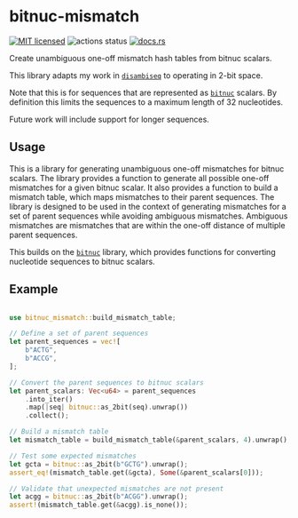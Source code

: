 # bitnuc-mismatch

[![MIT licensed](https://img.shields.io/badge/license-MIT-blue.svg)](./LICENSE.md)
![actions status](https://github.com/noamteyssier/bitnuc-mismatch/workflows/CI/badge.svg)
[![docs.rs](https://img.shields.io/docsrs/bitnuc-mismatch?color=green&label=docs.rs)](https://docs.rs/bitnuc-mismatch/latest/bitnuc-mismatch/)

Create unambiguous one-off mismatch hash tables from bitnuc scalars.

This library adapts my work in [`disambiseq`](https://crates.io/crates/disambiseq) to operating in 2-bit space.

Note that this is for sequences that are represented as [`bitnuc`](https://crates.io/crates/bitnuc) scalars.
By definition this limits the sequences to a maximum length of 32 nucleotides.

Future work will include support for longer sequences.

## Usage

This is a library for generating unambiguous one-off mismatches for bitnuc scalars.
The library provides a function to generate all possible one-off mismatches for a given bitnuc scalar.
It also provides a function to build a mismatch table, which maps mismatches to their parent sequences.
The library is designed to be used in the context of generating mismatches for a set of parent sequences while avoiding ambiguous mismatches.
Ambiguous mismatches are mismatches that are within the one-off distance of multiple parent sequences.

This builds on the [`bitnuc`](https://crates.io/crates/bitnuc) library, which provides functions for converting nucleotide sequences to bitnuc scalars.

## Example

```rust

use bitnuc_mismatch::build_mismatch_table;

// Define a set of parent sequences
let parent_sequences = vec![
    b"ACTG",
    b"ACCG",
];

// Convert the parent sequences to bitnuc scalars
let parent_scalars: Vec<u64> = parent_sequences
    .into_iter()
    .map(|seq| bitnuc::as_2bit(seq).unwrap())
    .collect();

// Build a mismatch table
let mismatch_table = build_mismatch_table(&parent_scalars, 4).unwrap();

// Test some expected mismatches
let gcta = bitnuc::as_2bit(b"GCTG").unwrap();
assert_eq!(mismatch_table.get(&gcta), Some(&parent_scalars[0]));

// Validate that unexpected mismatches are not present
let acgg = bitnuc::as_2bit(b"ACGG").unwrap();
assert!(mismatch_table.get(&acgg).is_none());
```
